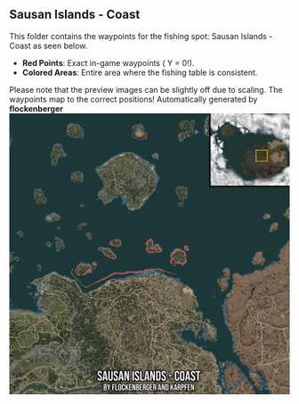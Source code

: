 ## Sausan Islands - Coast
This folder contains the waypoints for the fishing spot: Sausan Islands - Coast as seen below.

- **Red Points**: Exact in-game waypoints ( Y = 0!).
- **Colored Areas**: Entire area where the fishing table is consistent.

Please note that the preview images can be slightly off due to scaling. The waypoints map to the correct positions!
Automatically generated by **flockenberger**
![preview_Sausan Islands - Coast](./Preview.webp)